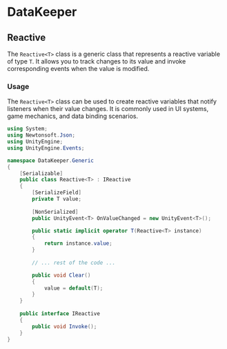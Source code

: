 # DataKeeper

## Reactive<T>

The `Reactive<T>` class is a generic class that represents a reactive variable of type `T`. It allows you to track changes to its value and invoke corresponding events when the value is modified.

### Usage

The `Reactive<T>` class can be used to create reactive variables that notify listeners when their value changes. It is commonly used in UI systems, game mechanics, and data binding scenarios.

```csharp
using System;
using Newtonsoft.Json;
using UnityEngine;
using UnityEngine.Events;

namespace DataKeeper.Generic
{
    [Serializable]
    public class Reactive<T> : IReactive
    {
        [SerializeField]
        private T value;
    
        [NonSerialized]
        public UnityEvent<T> OnValueChanged = new UnityEvent<T>();

        public static implicit operator T(Reactive<T> instance)
        {
            return instance.value;
        }
        
        // ... rest of the code ...

        public void Clear()
        {
            value = default(T);
        }
    }
    
    public interface IReactive
    {
        public void Invoke();
    }
}
